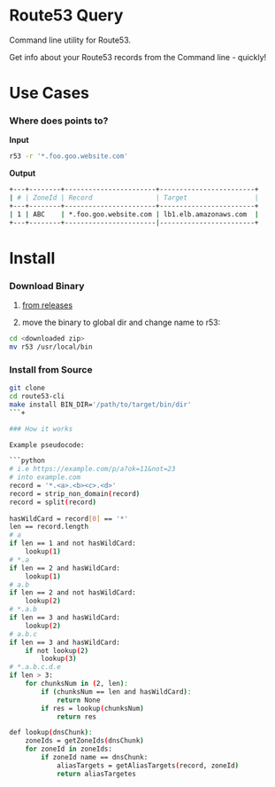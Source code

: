 # Route53 Query 

Command line utility for Route53. 

Get info about your Route53 records from the Command line - quickly!

# Use Cases

### Where does <some dns record> points to? 

<b> Input </b>

```bash
r53 -r '*.foo.goo.website.com'
``` 

<b> Output </b>

```bash
+---+--------+-----------------------+------------------------+
| # | ZoneId | Record                | Target                 |
+---+--------+-----------------------+------------------------+
| 1 | ABC    | *.foo.goo.website.com | lb1.elb.amazonaws.com  |
+---+--------+-----------------------|------------------------+

```

# Install 

### Download Binary

1. [from releases](https://github.com/Isan-Rivkin/route53-cli/releases)

2. move the binary to global dir and change name to r53:

```bash
cd <downloaded zip>
mv r53 /usr/local/bin
```

### Install from Source

```bash
git clone 
cd route53-cli
make install BIN_DIR='/path/to/target/bin/dir'
```+

### How it works

Example pseudocode: 

```python
# i.e https://example.com/p/a?ok=11&not=23
# into example.com 
record = '*.<a>.<b><c>.<d>'
record = strip_non_domain(record)
record = split(record)
 
hasWildCard = record[0] == '*'
len == record.length
# a 
if len == 1 and not hasWildCard: 
    lookup(1)
# *.a
if len == 2 and hasWildCard:  
    lookup(1)
# a.b
if len == 2 and not hasWildCard:  
    lookup(2)
# *.a.b
if len == 3 and hasWildCard: 
    lookup(2)
# a.b.c
if len == 3 and hasWildCard: 
    if not lookup(2)
        lookup(3)
# *.a.b.c.d.e
if len > 3:
    for chunksNum in (2, len):
        if (chunksNum == len and hasWildCard):
            return None
        if res = lookup(chunksNum)
            return res 

def lookup(dnsChunk):
    zoneIds = getZoneIds(dnsChunk)
    for zoneId in zoneIds:
        if zoneId name == dnsChunk: 
            aliasTargets = getAliasTargets(record, zoneId)
            return aliasTargetes
```